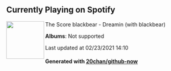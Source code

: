 ## Currently Playing on Spotify

[<img align="left" width="100" src="https://i.scdn.co/image/ab67616d0000b27384f08a509689b140f1bf931d">](https://open.spotify.com/album/4enE8eppWJ9fQXLqTP2TDE)

The Score blackbear - Dreamin (with blackbear)

**Albums**: Not supported

Last updated at 02/23/2021 14:10

#### Generated with [20chan/github-now](https://github.com/20chan/github-now)


<!--
**20chan/20chan** is a ✨ _special_ ✨ repository because its `README.md` (this file) appears on your GitHub profile.

Here are some ideas to get you started:

- 🔭 I’m currently working on ...
- 🌱 I’m currently learning ...
- 👯 I’m looking to collaborate on ...
- 🤔 I’m looking for help with ...
- 💬 Ask me about ...
- 📫 How to reach me: ...
- 😄 Pronouns: ...
- ⚡ Fun fact: ...
-->

